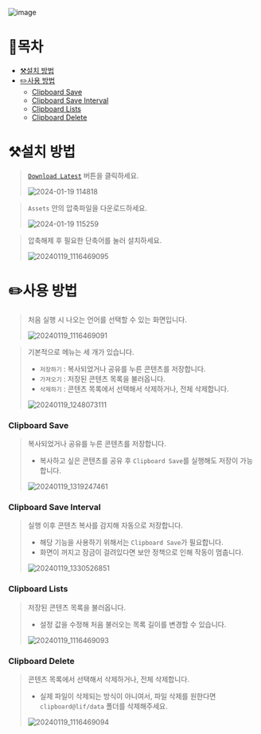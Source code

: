 ![image](https://user-images.githubusercontent.com/66173558/225175694-1491bf36-02d5-4ed2-9c7b-739e02e8857a.png)


# 📝목차
- [⚒️설치 방법](#%EF%B8%8F%EC%84%A4%EC%B9%98-%EB%B0%A9%EB%B2%95)
- [✏️사용 방법](#%EF%B8%8F%EC%82%AC%EC%9A%A9-%EB%B0%A9%EB%B2%95)
  - [Clipboard Save](#clipboard-save)
  - [Clipboard Save Interval](#clipboard-save-interval)
  - [Clipboard Lists](#clipboard-lists)
  - [Clipboard Delete](#clipboard-delete)


# ⚒️설치 방법

> [`Download Latest`](https://github.com/Clipboard-Manager/Clipboard-Manager/releases/latest) 버튼을 클릭하세요.
>
> ![2024-01-19 114818](https://github.com/otlus/Clipboard-Manager/assets/66173558/5e1a2689-87d2-44d7-9996-5b3f5b8fe8ee)

> `Assets` 안의 압축파일을 다운로드하세요.
> 
> ![2024-01-19 115259](https://github.com/otlus/Clipboard-Manager/assets/66173558/3d3a3ebf-b56d-4d4c-abd5-1ab786614e22)

> 압축해제 후 필요한 단축어를 눌러 설치하세요.
> 
> ![20240119_1116469095](https://github.com/otlus/Clipboard-Manager/assets/66173558/cb6fcf0c-80ab-49fc-8be6-1aedd0b88df1)


# ✏️사용 방법

> 처음 실행 시 나오는 언어를 선택할 수 있는 화면입니다.
> 
> ![20240119_1116469091](https://github.com/otlus/Clipboard-Manager/assets/66173558/a0d6c81e-e078-4f9e-81da-55e43d764ef6)

> 기본적으로 메뉴는 세 개가 있습니다.
> - `저장하기` : 복사되었거나 공유를 누른 콘텐츠를 저장합니다.
> - `가져오기` : 저장된 콘텐츠 목록을 불러옵니다.
> - `삭제하기` : 콘텐츠 목록에서 선택해서 삭제하거나, 전체 삭제합니다.
> 
> ![20240119_1248073111](https://github.com/otlus/Clipboard-Manager/assets/66173558/d0030c5d-f7d5-4e58-97ff-70a35c3b9068)


### Clipboard Save

> 복사되었거나 공유를 누른 콘텐츠를 저장합니다.
> - 복사하고 싶은 콘텐츠를 공유 후 `Clipboard Save`를 실행해도 저장이 가능합니다.
> 
> ![20240119_1319247461](https://github.com/otlus/Clipboard-Manager/assets/66173558/da614ce5-9566-4b2f-86d9-d963e692ac94)


### Clipboard Save Interval

> 실행 이후 콘텐츠 복사를 감지해 자동으로 저장합니다.
> - 해당 기능을 사용하기 위해서는 `Clipboard Save`가 필요합니다.
> - 화면이 꺼지고 잠금이 걸려있다면 보안 정책으로 인해 작동이 멈춥니다.
> 
> ![20240119_1330526851](https://github.com/otlus/Clipboard-Manager/assets/66173558/9f9e14cb-4f61-4196-a48a-d7136a4d0e8a)


### Clipboard Lists

> 저장된 콘텐츠 목록을 불러옵니다.
> - 설정 값을 수정해 처음 불러오는 목록 길이를 변경할 수 있습니다.
> 
> ![20240119_1116469093](https://github.com/otlus/Clipboard-Manager/assets/66173558/d2667939-6deb-413c-9117-576f4f7d3d53)


### Clipboard Delete

> 콘텐츠 목록에서 선택해서 삭제하거나, 전체 삭제합니다.
> - 실제 파일이 삭제되는 방식이 아니여서, 파일 삭제를 원한다면 `clipboard@lif/data` 폴더를 삭제해주세요.
> 
> ![20240119_1116469094](https://github.com/otlus/Clipboard-Manager/assets/66173558/5d96885c-8e11-409f-8a37-8d2092751061)
